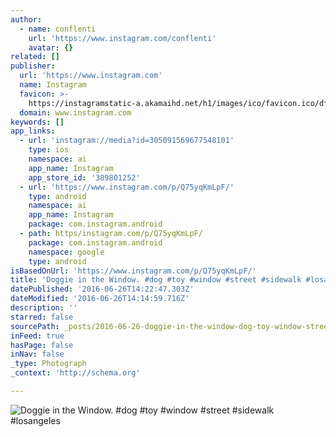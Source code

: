 ```yaml
---
author:
  - name: conflenti
    url: 'https://www.instagram.com/conflenti'
    avatar: {}
related: []
publisher:
  url: 'https://www.instagram.com'
  name: Instagram
  favicon: >-
    https://instagramstatic-a.akamaihd.net/h1/images/ico/favicon.ico/dfa85bb1fd63.ico
  domain: www.instagram.com
keywords: []
app_links:
  - url: 'instagram://media?id=305091569677548101'
    type: ios
    namespace: ai
    app_name: Instagram
    app_store_id: '389801252'
  - url: 'https://www.instagram.com/p/Q75yqKmLpF/'
    type: android
    namespace: ai
    app_name: Instagram
    package: com.instagram.android
  - path: https/instagram.com/p/Q75yqKmLpF/
    package: com.instagram.android
    namespace: google
    type: android
isBasedOnUrl: 'https://www.instagram.com/p/Q75yqKmLpF/'
title: 'Doggie in the Window. #dog #toy #window #street #sidewalk #losangeles'
datePublished: '2016-06-26T14:22:47.303Z'
dateModified: '2016-06-26T14:14:59.716Z'
description: ''
starred: false
sourcePath: _posts/2016-06-26-doggie-in-the-window-dog-toy-window-street-sidewalk-l.md
inFeed: true
hasPage: false
inNav: false
_type: Photograph
_context: 'http://schema.org'

---
```

![Doggie in the Window. #dog #toy #window #street #sidewalk #losangeles](https://scontent.cdninstagram.com/t51.2885-15/e15/11208019_1600535863547631_1267355905_n.jpg?ig_cache_key=MzA1MDkxNTY5Njc3NTQ4MTAx.2)